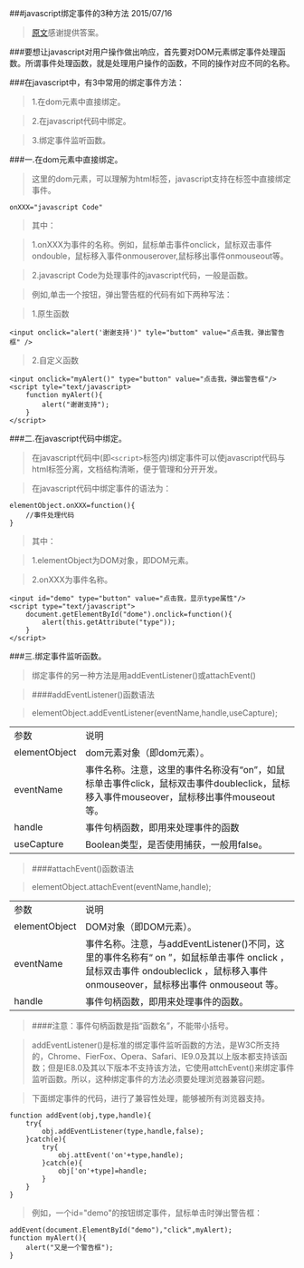 ###javascript绑定事件的3种方法 2015/07/16

>[原文](http://www.itxueyuan.org/view/6338.html)感谢提供答案。

###要想让javascript对用户操作做出响应，首先要对DOM元素绑定事件处理函数。所谓事件处理函数，就是处理用户操作的函数，不同的操作对应不同的名称。

###在javascript中，有3中常用的绑定事件方法：
>1.在dom元素中直接绑定。

>2.在javascript代码中绑定。

>3.绑定事件监听函数。

###一.在dom元素中直接绑定。
>这里的dom元素，可以理解为html标签，javascript支持在标签中直接绑定事件。
```
onXXX="javascript Code"
```
>其中：

>1.onXXX为事件的名称。例如，鼠标单击事件onclick，鼠标双击事件ondouble，鼠标移入事件onmouserover,鼠标移出事件onmouseout等。

>2.javascript Code为处理事件的javascript代码，一般是函数。

>例如,单击一个按钮，弹出警告框的代码有如下两种写法：

>1.原生函数
```
<input onclick="alert('谢谢支持')" tyle="buttom" value="点击我，弹出警告框" />
```
>2.自定义函数

    <input onclick="myAlert()" type="button" value="点击我，弹出警告框"/>
    <script tyle="text/javascript>
        function myAlert(){
            alert("谢谢支持");
        }
    </script>

###二.在javascript代码中绑定。
>在javascript代码中(即`<script>`标签内)绑定事件可以使javascript代码与html标签分离，文档结构清晰，便于管理和分开开发。

>在javascript代码中绑定事件的语法为：
    
    elementObject.onXXX=function(){
        //事件处理代码
    }
    
>其中：

>1.elementObject为DOM对象，即DOM元素。

>2.onXXX为事件名称。

    <input id="demo" type="button" value="点击我，显示type属性"/>
    <script type="text/javascript">
        document.getElementById("dome").onclick=function(){
            alert(this.getAttribute("type"));
        }
    </script>
    
###三.绑定事件监听函数。
>绑定事件的另一种方法是用addEventListener()或attachEvent()

>####addEventListener()函数语法

>elementObject.addEventListener(eventName,handle,useCapture);

<table>
    <tr>
        <td>参数</td>
        <td>说明</td>
    </tr>
    <tr>
        <td>elementObject</td>
        <td>dom元素对象（即dom元素）。</td>
    </tr>
    <tr>
        <td>eventName</td>
        <td>事件名称。注意，这里的事件名称没有“on”，如鼠标单击事件click，鼠标双击事件doubleclick，鼠标移入事件mouseover，鼠标移出事件mouseout等。</td>
    </tr>
     <tr>
        <td>handle</td>
        <td>事件句柄函数，即用来处理事件的函数</td>
    </tr>
     <tr>
        <td>useCapture</td>
        <td>Boolean类型，是否使用捕获，一般用false。</td>
    </tr>
</table>

>####attachEvent()函数语法

>elementObject.attachEvent(eventName,handle);

<table>
	<tr>
		<td>参数</td>
		<td>说明</td>
	</tr>
	<tr>
		<td>elementObject</td>
		<td>DOM对象（即DOM元素）。</td>
	</tr>
	<tr>
		<td>eventName</td>
		<td>事件名称。注意，与addEventListener()不同，这里的事件名称有“ on ”，如鼠标单击事件 onclick ，鼠标双击事件 ondoubleclick ，鼠标移入事件 onmouseover，鼠标移出事件 onmouseout 等。</td>
	</tr>
	<tr>
		<td>handle</td>
		<td>事件句柄函数，即用来处理事件的函数。</td>
	</tr>
</table>

>####注意：事件句柄函数是指“函数名”，不能带小括号。

>addEventListener()是标准的绑定事件监听函数的方法，是W3C所支持的，Chrome、FierFox、Opera、Safari、IE9.0及其以上版本都支持该函数；但是IE8.0及其以下版本不支持该方法，它使用attchEvent()来绑定事件监听函数。所以，这种绑定事件的方法必须要处理浏览器兼容问题。

>下面绑定事件的代码，进行了兼容性处理，能够被所有浏览器支持。

    function addEvent(obj,type,handle){
        try{
            obj.addEventListener(type,handle,false);
        }catch(e){
            try{
                obj.attEvent('on'+type,handle);
            }catch(e){
                obj['on'+type]=handle;
            }
        }
    }

>例如，一个id="demo"的按钮绑定事件，鼠标单击时弹出警告框：

    addEvent(document.ElementById("demo"),"click",myAlert);
    function myAlert(){
        alert("又是一个警告框");
    }
